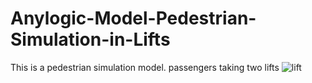# Anylogic-Model-Pedestrian-Simulation-in-Lifts
This is a pedestrian simulation model. passengers taking two lifts
![lift](https://user-images.githubusercontent.com/60088886/127121089-8b925ee1-8946-4b8f-938e-e52fa2bca2e0.gif)

